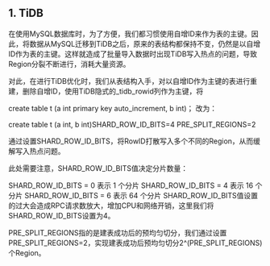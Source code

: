 ## 1. TiDB
在使用MySQL数据库时，为了方便，我们都习惯使用自增ID来作为表的主键。因此，将数据从MySQL迁移到TiDB之后，原来的表结构都保持不变，仍然是以自增ID作为表的主键。这样就造成了批量导入数据时出现TiDB写入热点的问题，导致Region分裂不断进行，消耗大量资源。

对此，在进行TiDB优化时，我们从表结构入手，对以自增ID作为主键的表进行重建，删除自增ID，使用TiDB隐式的_tidb_rowid列作为主键，将

create table t (a int primary key auto_increment, b int)；
改为：

create table t (a int, b int)SHARD_ROW_ID_BITS=4 PRE_SPLIT_REGIONS=2


通过设置SHARD_ROW_ID_BITS，将RowID打散写入多个不同的Region，从而缓解写入热点问题。

此处需要注意，SHARD_ROW_ID_BITS值决定分片数量：

SHARD_ROW_ID_BITS = 0 表示 1 个分片
SHARD_ROW_ID_BITS = 4 表示 16 个分片
SHARD_ROW_ID_BITS = 6 表示 64 个分片
SHARD_ROW_ID_BITS值设置的过大会造成RPC请求数放大，增加CPU和网络开销，这里我们将SHARD_ROW_ID_BITS设置为4。

PRE_SPLIT_REGIONS指的是建表成功后的预均匀切分，我们通过设置PRE_SPLIT_REGIONS=2，实现建表成功后预均匀切分2^(PRE_SPLIT_REGIONS)个Region。